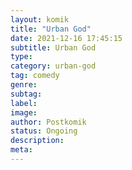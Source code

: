 ```yaml
---
layout: komik
title: "Urban God"
date: 2021-12-16 17:45:15
subtitle: Urban God
type: 
category: urban-god
tag: comedy
genre: 
subtag: 
label: 
image: 
author: Postkomik
status: Ongoing
description: 
meta: 
---
```

